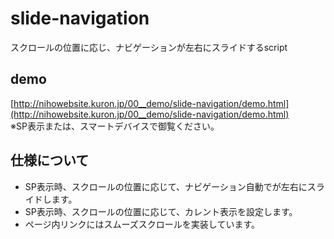 # slide-navigation
スクロールの位置に応じ、ナビゲーションが左右にスライドするscript

## demo
[http://nihowebsite.kuron.jp/00__demo/slide-navigation/demo.html](http://nihowebsite.kuron.jp/00__demo/slide-navigation/demo.html)  
※SP表示または、スマートデバイスで御覧ください。

## 仕様について
- SP表示時、スクロールの位置に応じて、ナビゲーション自動でが左右にスライドします。
- SP表示時、スクロールの位置に応じて、カレント表示を設定します。
- ページ内リンクにはスムーズスクロールを実装しています。